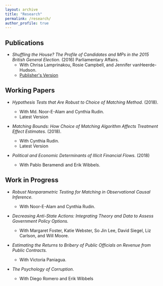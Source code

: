 ```yaml
---
layout: archive
title: "Research"
permalink: /research/
author_profile: true
---
```


## Publications
* _Shuffling the House? The Profile of Candidates and MPs in the 2015 British General Election._ (2016) Parliamentary Affairs. 
    * With Chrisa Lamprinakou, Rosie Campbell, and Jennifer vanHeerde-Hudson. 
    * [Publisher's Version](https://doi.org/10.1093/pa/gsw030)


## Working Papers
* _Hypothesis Tests that Are Robust to Choice of Matching Method._ (2018).
   * With Md. Noor-E-Alam and  Cynthia Rudin.
   * Latest Version

* _Matching Bounds: How Choice of Matching Algorithm Affects Treatment Effect Estimates._ (2018). 
    * With Cynthia Rudin.
    * Latest Version

* _Political and Economic Determinants of Illicit Financial Flows._ (2018) 
    * With Pablo Beramendi and Erik Wibbels.

## Work in Progress

* _Robust Nonparametric Testing for Matching in Observational Causal Inference._ 
    * With Noor-E-Alam and Cynthia Rudin.

* _Decreasing Anti-State Actions: Integrating Theory and Data to Assess Government Policy Options._ 
    * With Margaret Foster, Katie Webster, So Jin Lee, David Siegel, Liz Carlson, and Will Moore.

* _Estimating the Returns to Bribery of Public Officials on Revenue from Public Contracts._ 
    * With Victoria Paniagua.

* _The Psychology of Corruption._ 
    * With Diego Romero and Erik Wibbels